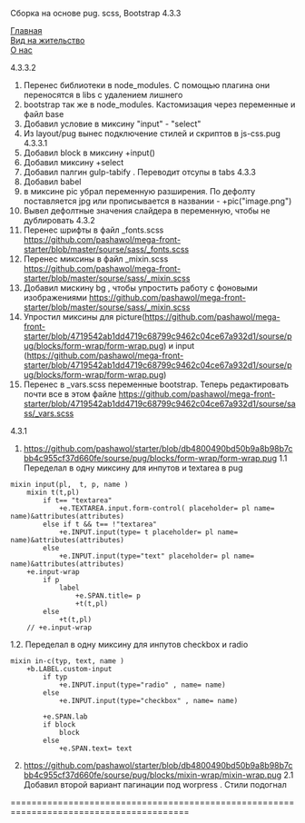 Сборка на основе pug. scss, Bootstrap 4.3.3


<a href='https://elvizlir.github.io/0025lawyer/public/index.html'>Главная</a><br>
<a href='https://elvizlir.github.io/0025lawyer/public/02-residence.html'>Вид на жительство</a><br>
<a href='https://elvizlir.github.io/0025lawyer/public/03-about.html'>О нас</a><br>

4.3.3.2
1. Перенес библиотеки в node_modules.  С помощью плагина они переносятся в libs c удалением лишнего
2. bootstrap так же в  node_modules. Кастомизация  через переменные и файл base
3. Добавил условие в миксину "input" - "select"
4. Из layout/pug вынес подключение стилей и скриптов в js-css.pug
4.3.3.1
1. Добавил block в миксину +input()
2. Добавил миксину +select
3. Добавил палгин gulp-tabify . Переводит отсупы в tabs
4.3.3 
1. Добавил babel
2. в миксине pic  убрал переменную разширения.  По дефолту поставляется jpg  или прописывается в названии  - +pic("image.png")
3. Вывел дефолтные значения слайдера в переменную, чтобы не дублировать
4.3.2
1. Перенес шрифты в файл _fonts.scss https://github.com/pashawol/mega-front-starter/blob/master/sourse/sass/_fonts.scss
2. Перенес миксины в файл _mixin.scss https://github.com/pashawol/mega-front-starter/blob/master/sourse/sass/_mixin.scss
3. Добавил мискину bg , чтобы упростить работу с фоновыми изображениями https://github.com/pashawol/mega-front-starter/blob/master/sourse/sass/_mixin.scss
4. Упростил миксины для picture(https://github.com/pashawol/mega-front-starter/blob/4719542ab1dd4719c68799c9462c04ce67a932d1/sourse/pug/blocks/form-wrap/form-wrap.pug) и input (https://github.com/pashawol/mega-front-starter/blob/4719542ab1dd4719c68799c9462c04ce67a932d1/sourse/pug/blocks/form-wrap/form-wrap.pug)
5. Перенес в _vars.scss  переменные bootstrap. Теперь редактировать почти все в этом файле https://github.com/pashawol/mega-front-starter/blob/4719542ab1dd4719c68799c9462c04ce67a932d1/sourse/sass/_vars.scss

4.3.1

1. https://github.com/pashawol/starter/blob/db4800490bd50b9a8b98b7cbb4c955cf37d660fe/sourse/pug/blocks/form-wrap/form-wrap.pug
1.1 Переделал в  одну миксину для инпутов и textarea в pug
```
mixin input(pl,  t, p, name )
	mixin t(t,pl)
		if t== "textarea"
			+e.TEXTAREA.input.form-control( placeholder= pl name= name)&attributes(attributes)
		else if t && t== !"textarea"
			+e.INPUT.input(type= t placeholder= pl name= name)&attributes(attributes)
		else
			+e.INPUT.input(type="text" placeholder= pl name= name)&attributes(attributes)
	+e.input-wrap
		if p
			label
				+e.SPAN.title= p
				+t(t,pl)
		else
			+t(t,pl)
	// +e.input-wrap
```
1.2. Переделал в  одну миксину для инпутов  checkbox и radio
```
mixin in-c(typ, text, name )
	+b.LABEL.custom-input
		if typ
			+e.INPUT.input(type="radio" , name= name)
		else 
			+e.INPUT.input(type="checkbox" , name= name)

		+e.SPAN.lab
		if block
			block
		else
			+e.SPAN.text= text
```
2. https://github.com/pashawol/starter/blob/db4800490bd50b9a8b98b7cbb4c955cf37d660fe/sourse/pug/blocks/mixin-wrap/mixin-wrap.pug
2.1  Добавил второй  вариант  пагинации под worpress . Стили подогнал

========================================================================================

